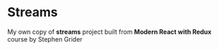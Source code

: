 <h1>Streams</h1>

<p>My own copy of <strong>streams</strong> project built from <strong>Modern React with Redux</strong> course by Stephen Grider</p>
